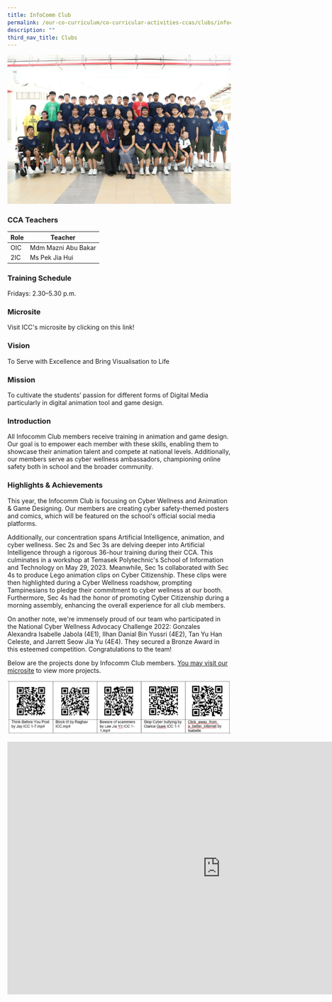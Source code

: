```yaml
---
title: InfoComm Club
permalink: /our-co-curriculum/co-curricular-activities-ccas/clubs/infocomm-club/
description: ""
third_nav_title: Clubs
---
```

![](/images/2023_icc_02.jpg)

### CCA Teachers

| Role | Teacher |
|---|---|
| OIC | Mdm Mazni Abu Bakar |
| 2IC | Ms Pek Jia Hui |

### Training Schedule
Fridays: 2.30–5.30 p.m.

### Microsite
Visit ICC's microsite by clicking on this link! 

### Vision
To Serve with Excellence and Bring Visualisation to Life

### Mission 
To cultivate the students’ passion for different forms of Digital Media particularly in digital animation tool and game design.

### Introduction 
All Infocomm Club members receive training in animation and game design. Our goal is to empower each member with these skills, enabling them to showcase their animation talent and compete at national levels. Additionally, our members serve as cyber wellness ambassadors, championing online safety both in school and the broader community.

### Highlights &amp; Achievements
This year, the Infocomm Club is focusing on Cyber Wellness and Animation &amp; Game Designing. Our members are creating cyber safety-themed posters and comics, which will be featured on the school's official social media platforms.

Additionally, our concentration spans Artificial Intelligence, animation, and cyber wellness. Sec 2s and Sec 3s are delving deeper into Artificial Intelligence through a rigorous 36-hour training during their CCA. This culminates in a workshop at Temasek Polytechnic's School of Information and Technology on May 29, 2023. Meanwhile, Sec 1s collaborated with Sec 4s to produce Lego animation clips on Cyber Citizenship. These clips were then highlighted during a Cyber Wellness roadshow, prompting Tampinesians to pledge their commitment to cyber wellness at our booth. Furthermore, Sec 4s had the honor of promoting Cyber Citizenship during a morning assembly, enhancing the overall experience for all club members.

On another note, we're immensely proud of our team who participated in the National Cyber Wellness Advocacy Challenge 2022: Gonzales Alexandra Isabelle Jabola (4E1), Ilhan Danial Bin Yussri (4E2), Tan Yu Han Celeste, and Jarrett Seow Jia Yu (4E4). They secured a Bronze Award in this esteemed competition. Congratulations to the team!

Below are the projects done by Infocomm Club members. [You may visit our microsite](https://sites.google.com/moe.edu.sg/tpssinfocommclub/home) to view more projects.

![](/images/icc%20projects%20semester%201.png)

<iframe src="https://docs.google.com/presentation/d/e/2PACX-1vRnz9tVlz14oMtfqj1haFB3rK4lIw1ZXQ9ISQ0PexP49A3uSCxv9NZjc58HlgFhht6ANKdzAGGaCItO/embed?start=true&amp;loop=true&amp;delayms=3000" frameborder="0" width="960" height="569" allowfullscreen="true"></iframe>
